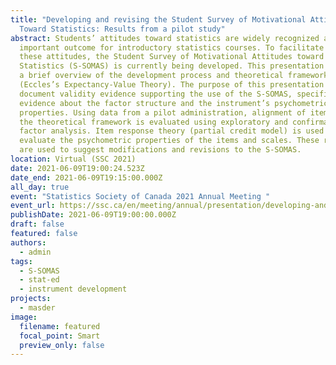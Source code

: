 ```yaml
---
title: "Developing and revising the Student Survey of Motivational Attitudes
  Toward Statistics: Results from a pilot study"
abstract: Students’ attitudes toward statistics are widely recognized as an
  important outcome for introductory statistics courses. To facilitate measuring
  these attitudes, the Student Survey of Motivational Attitudes toward
  Statistics (S-SOMAS) is currently being developed. This presentation includes
  a brief overview of the development process and theoretical framework chosen
  (Eccles’s Expectancy-Value Theory). The purpose of this presentation is to
  document validity evidence supporting the use of the S-SOMAS, specifically
  evidence about the factor structure and the instrument’s psychometric
  properties. Using data from a pilot administration, alignment of items with
  the theoretical framework is evaluated using exploratory and confirmatory
  factor analysis. Item response theory (partial credit model) is used to
  evaluate the psychometric properties of the items and scales. These results
  are used to suggest modifications and revisions to the S-SOMAS.
location: Virtual (SSC 2021)
date: 2021-06-09T19:00:24.523Z
date_end: 2021-06-09T19:15:00.000Z
all_day: true
event: "Statistics Society of Canada 2021 Annual Meeting "
event_url: https://ssc.ca/en/meeting/annual/presentation/developing-and-revising-student-survey-motivational-attitudes-toward
publishDate: 2021-06-09T19:00:00.000Z
draft: false
featured: false
authors:
  - admin
tags:
  - S-SOMAS
  - stat-ed
  - instrument development
projects:
  - masder
image:
  filename: featured
  focal_point: Smart
  preview_only: false
---
```

